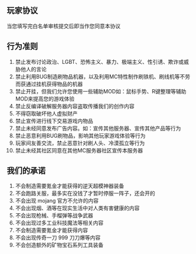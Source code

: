 ## 玩家协议

当您填写完白名单审核提交后即当作您同意本协议

## 行为准则

1. 禁止发布讨论政治、LGBT、恐怖主义、暴力、极端主义、性引诱、欺诈或威胁他人的言论
2. 禁止利用BUG制造刷物品机器，以及利用MC特性制作刷铁机、刷线机等不劳而获通过挂机获得物品的机器
3. 禁止开挂，但我们允许您使用一些辅助MOD如：鼠标手势、R键整理等辅助MOD来提高您的游戏体验
4. 禁止反编译破解服务器内容盗取传播我们的创作内容
5. 不得窃取破坏他人虚拟财产
6. 禁止宣传进行线下交易游戏内物品
7. 禁止未经同意发布广告内容。如：宣传其他服务器、宣传其他产品等行为
8. 禁止恶意利用BUG刷物品，影响其他玩家游戏体验等行为
9. 玩家间友善交流，禁止恶意针对刷人头、冷漠孤立等行为
10. 禁止未经其社区同意在其他MC服务器社区宣传本服务器

## 我们的承诺

1. 不会制造需要氪金才能获得的逆天超模神器装备
2. 不会跑路关服，最多实在没钱了才暂时停服一阵子，还会开的
4. 不会出现 mojang 官方不允许的内容
5. 不会出现烟、酒等在现实生活中对人类有害健康的内容
6. 不会出现枪械、手榴弹等战争武器
7. 不会出现过多工业科技魔法等相关内容
9. 不会制造需要氪金才能获得内容
10. 不会出现传奇一刀 999 刀刀爆等内容
11. 不会创造额外的矿物宝石系列工具装备